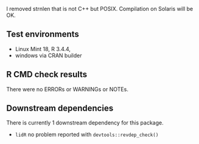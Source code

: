 I removed strnlen that is not C++ but POSIX. Compilation on Solaris will be OK.

## Test environments
* Linux Mint 18, R 3.4.4, 
* windows via CRAN builder

## R CMD check results
There were no ERRORs or WARNINGs or NOTEs.

## Downstream dependencies
There is currently 1 downstream dependency for this package.

* `lidR` no problem reported with `devtools::revdep_check()`


